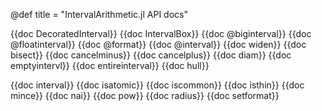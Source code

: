 @def title = "IntervalArithmetic.jl API docs"

{{doc DecoratedInterval}}
{{doc IntervalBox}}
{{doc @biginterval}}
{{doc @floatinterval}}
{{doc @format}}
{{doc @interval}}
{{doc widen}}
{{doc bisect}}
{{doc cancelminus}}
{{doc cancelplus}}
{{doc diam}}
{{doc emptyintervl}}
{{doc entireinterval}}
{{doc hull}}

{{doc interval}}
{{doc isatomic}}
{{doc iscommon}}
{{doc isthin}}
{{doc mince}}
{{doc nai}}
{{doc pow}}
{{doc radius}}
{{doc setformat}}